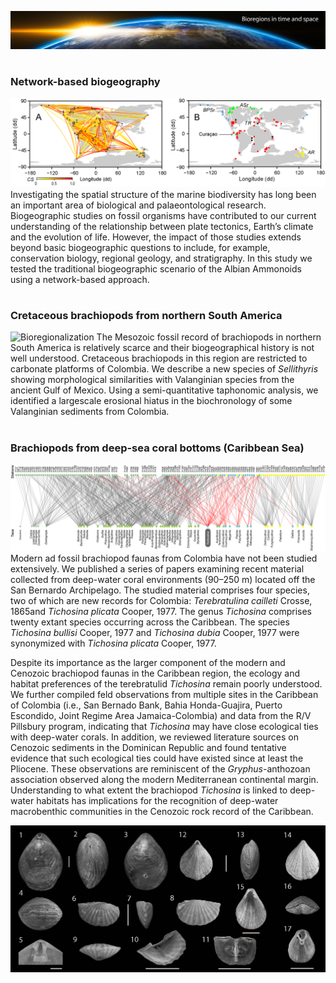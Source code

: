 ![Bioregionalization](assets/img/Bioregionalization-head3.png)
#
### Network-based biogeography
![Bioregionalization](assets/img/Bioregionalization-A.png)
Investigating the spatial structure of the marine biodiversity has long been an important area of biological and palaeontological research.  Biogeographic studies on fossil organisms have contributed to our current understanding of the relationship between plate tectonics, Earth’s climate and the evolution of life. However, the impact of those studies extends beyond basic biogeographic questions to include, for example, conservation biology, regional geology, and stratigraphy. In this study we tested the traditional biogeographic scenario of the Albian Ammonoids using a network-based approach.
#
### Cretaceous brachiopods from northern South America
![Bioregionalization](assets/img/Bioregionalization-Cretaceous.png)
The Mesozoic fossil record of brachiopods in northern South America is relatively scarce and their biogeographical history is not well understood. Cretaceous brachiopods in this region are restricted to carbonate platforms of Colombia. We describe a new species of <i>Sellithyris</i> showing morphological similarities with Valanginian species from the ancient Gulf of Mexico. Using a semi-quantitative taphonomic analysis, we identified a largescale erosional hiatus in the biochronology of some Valanginian sediments from Colombia.
#
### Brachiopods from deep-sea coral bottoms (Caribbean Sea)
![Bioregionalization](assets/img/Brachiopods-network2.png)
Modern ad fossil brachiopod faunas from Colombia have not been studied extensively. We published a series of papers examining recent material collected from deep-water coral environments (90–250 m) located off the San Bernardo Archipelago. The studied material comprises four species, two of which are new records for Colombia: <i>Terebratulina cailleti</i> Crosse, 1865and <i>Tichosina plicata</i> Cooper, 1977. The genus <i>Tichosina</i> comprises twenty extant species occurring across the Caribbean. The species <i>Tichosina bullisi</i> Cooper, 1977 and <i>Tichosina dubia</i> Cooper, 1977 were synonymized with <i>Tichosina plicata</i> Cooper, 1977.

Despite its importance as the larger component of the modern and Cenozoic brachiopod faunas in the Caribbean region, the ecology and habitat preferences of the terebratulid <i>Tichosina</i> remain poorly understood. We further compiled feld observations from multiple sites in the Caribbean of Colombia (i.e., San Bernado Bank, Bahia Honda-Guajira, Puerto Escondido, Joint Regime Area Jamaica-Colombia) and data from the R/V Pillsbury program, indicating that <i>Tichosina</i> may have close ecological ties with deep-water corals. In addition, we reviewed literature sources on Cenozoic sediments in the Dominican Republic and found tentative evidence that such ecological ties could have existed since at least the Pliocene. These observations are reminiscent of the <i>Gryphus</i>-anthozoan association observed along the modern Mediterranean continental margin. Understanding to what extent the brachiopod <i>Tichosina</i> is linked to deep-water habitats has implications for the recognition of deep-water macrobenthic communities in the Cenozoic rock record of the Caribbean.

![Bioregionalization](assets/img/Brachiopods-Caribbean.png)

